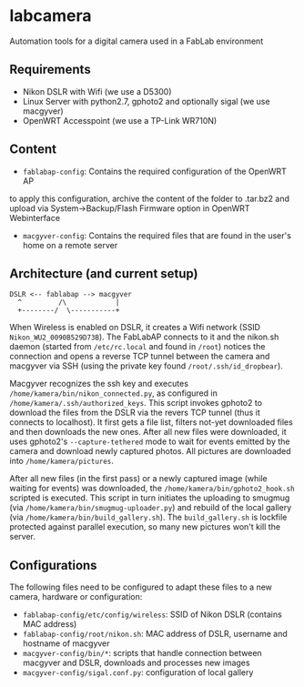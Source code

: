 # labcamera
Automation tools for a digital camera used in a FabLab environment 

## Requirements
* Nikon DSLR with Wifi (we use a D5300)
* Linux Server with python2.7, gphoto2 and optionally sigal (we use macgyver)
* OpenWRT Accesspoint (we use a TP-Link WR710N)

## Content
* `fablabap-config`: Contains the required configuration of the OpenWRT AP

to apply this configuration, archive the content of the folder to .tar.bz2 and upload via System->Backup/Flash Firmware option in OpenWRT Webinterface

* `macgyver-config`: Contains the required files that are found in the user's home on a remote server

## Architecture (and current setup)
```
DSLR <-- fablabap --> macgyver
  ^         /\            |
  +--------/  \-----------+
```

When Wireless is enabled on DSLR, it creates a Wifi network (SSID `Nikon_WU2_0090B529D73B`). The FabLabAP connects to it and the nikon.sh daemon (started from `/etc/rc.local` and found in `/root`) notices the connection and opens a reverse TCP tunnel between the camera and macgyver via SSH (using the private key found `/root/.ssh/id_dropbear`).

Macgyver recognizes the ssh key and executes `/home/kamera/bin/nikon_connected.py`, as configured in `/home/kamera/.ssh/authorized_keys`. This script invokes gphoto2 to download the files from the DSLR via the revers TCP tunnel (thus it connects to localhost). It first gets a file list, filters not-yet downloaded files and then downloads the new ones. After all new files were downloaded, it uses gphoto2's `--capture-tethered` mode to wait for events emitted by the camera and download newly captured photos. All pictures are downloaded into `/home/kamera/pictures`.

After all new files (in the first pass) or a newly captured image (while waiting for events) was downloaded, the `/home/kamera/bin/gphoto2_hook.sh` scripted is executed. This script in turn initiates the uploading to smugmug (via `/home/kamera/bin/smugmug-uploader.py`) and rebuild of the local gallery (via `/home/kamera/bin/build_gallery.sh`). The `build_gallery.sh` is lockfile protected against parallel execution, so many new pictures won't kill the server.

## Configurations
The following files need to be configured to adapt these files to a new camera, hardware or configuration:

* `fablabap-config/etc/config/wireless`: SSID of Nikon DSLR (contains MAC address)
* `fablabap-config/root/nikon.sh`: MAC address of DSLR, username and hostname of macgyver
* `macgyver-config/bin/*`: scripts that handle connection between macgyver and DSLR, downloads and processes new images
* `macgyver-config/sigal.conf.py`: configuration of local gallery
